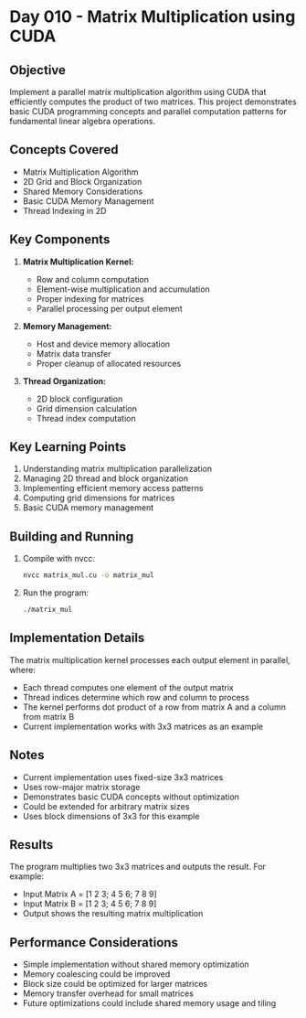 # Day 010 - Matrix Multiplication using CUDA

## Objective
Implement a parallel matrix multiplication algorithm using CUDA that efficiently computes the product of two matrices. This project demonstrates basic CUDA programming concepts and parallel computation patterns for fundamental linear algebra operations.

## Concepts Covered
- Matrix Multiplication Algorithm
- 2D Grid and Block Organization
- Shared Memory Considerations
- Basic CUDA Memory Management
- Thread Indexing in 2D

## Key Components
1. **Matrix Multiplication Kernel:**
   - Row and column computation
   - Element-wise multiplication and accumulation
   - Proper indexing for matrices
   - Parallel processing per output element

2. **Memory Management:**
   - Host and device memory allocation
   - Matrix data transfer
   - Proper cleanup of allocated resources

3. **Thread Organization:**
   - 2D block configuration
   - Grid dimension calculation
   - Thread index computation

## Key Learning Points
1. Understanding matrix multiplication parallelization
2. Managing 2D thread and block organization
3. Implementing efficient memory access patterns
4. Computing grid dimensions for matrices
5. Basic CUDA memory management

## Building and Running
1. Compile with nvcc:
   ```bash
   nvcc matrix_mul.cu -o matrix_mul
   ```

2. Run the program:
   ```bash
   ./matrix_mul
   ```

## Implementation Details
The matrix multiplication kernel processes each output element in parallel, where:
- Each thread computes one element of the output matrix
- Thread indices determine which row and column to process
- The kernel performs dot product of a row from matrix A and a column from matrix B
- Current implementation works with 3x3 matrices as an example

## Notes
- Current implementation uses fixed-size 3x3 matrices
- Uses row-major matrix storage
- Demonstrates basic CUDA concepts without optimization
- Could be extended for arbitrary matrix sizes
- Uses block dimensions of 3x3 for this example

## Results
The program multiplies two 3x3 matrices and outputs the result. For example:
- Input Matrix A = [1 2 3; 4 5 6; 7 8 9]
- Input Matrix B = [1 2 3; 4 5 6; 7 8 9]
- Output shows the resulting matrix multiplication

## Performance Considerations
- Simple implementation without shared memory optimization
- Memory coalescing could be improved
- Block size could be optimized for larger matrices
- Memory transfer overhead for small matrices
- Future optimizations could include shared memory usage and tiling 